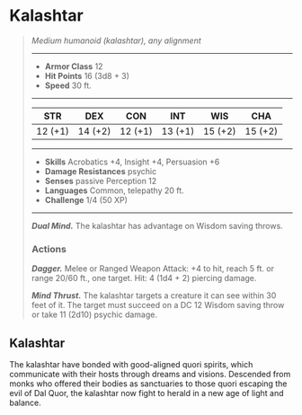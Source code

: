 # Kalashtar
>*Medium humanoid (kalashtar), any alignment*
>___
>- **Armor Class** 12
>- **Hit Points** 16 (3d8 + 3)
>- **Speed** 30 ft.
>___
>|STR|DEX|CON|INT|WIS|CHA|
>|:---:|:---:|:---:|:---:|:---:|:---:|
>|12 (+1)|14 (+2)|12 (+1)|13 (+1)|15 (+2)|15 (+2)|
>___
>- **Skills** Acrobatics +4, Insight +4, Persuasion +6
>- **Damage Resistances** psychic
>- **Senses** passive Perception 12
>- **Languages** Common, telepathy 20 ft.
>- **Challenge** 1/4 (50 XP)
>___
>***Dual Mind.*** The kalashtar has advantage on Wisdom saving throws.  
>
>### Actions
>***Dagger.*** Melee  or Ranged Weapon Attack: +4 to hit, reach 5 ft. or range 20/60 ft., one target. Hit: 4 (1d4 + 2) piercing damage.  
>
>***Mind Thrust.*** The kalashtar targets a creature it can see within 30 feet of it. The target must succeed on a DC 12 Wisdom saving throw or take 11 (2d10) psychic damage.
## Kalashtar
The kalashtar have bonded with good-aligned quori spirits, which communicate with their hosts through dreams and visions. Descended from monks who offered their bodies as sanctuaries to those quori escaping the evil of Dal Quor, the kalashtar now fight to herald in a new age of light and balance.